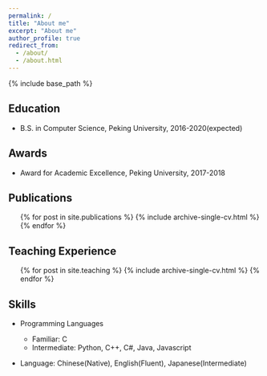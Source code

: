 ```yaml
---
permalink: /
title: "About me"
excerpt: "About me"
author_profile: true
redirect_from: 
  - /about/
  - /about.html
---
```


{% include base_path %}



## Education
* B.S. in Computer Science, Peking University, 2016-2020(expected)

## Awards
* Award for Academic Excellence, Peking University, 2017-2018

## Publications

  <ul>{% for post in site.publications %}
    {% include archive-single-cv.html %}
  {% endfor %}</ul>

## Teaching Experience

  <ul>{% for post in site.teaching %}
    {% include archive-single-cv.html %}
  {% endfor %}</ul>
  
## Skills
* Programming Languages
  *  Familiar: C
  *  Intermediate: Python, C++, C#, Java, Javascript

* Language: Chinese(Native), English(Fluent), Japanese(Intermediate)

